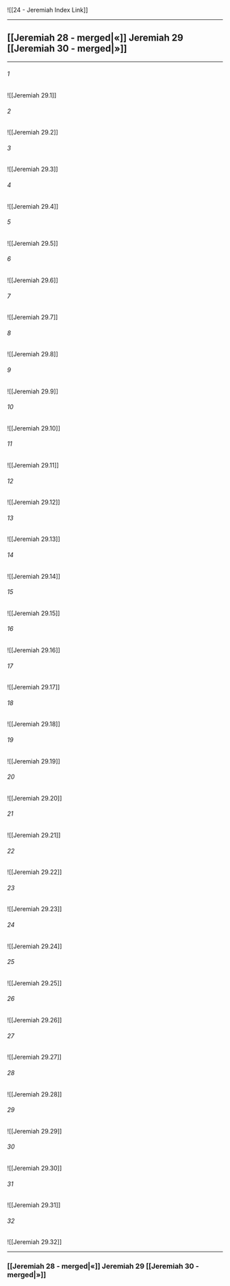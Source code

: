![[24 - Jeremiah Index Link]]

---
##  [[Jeremiah 28 - merged|«]] Jeremiah 29 [[Jeremiah 30 - merged|»]]

---

###### 1
![[Jeremiah 29.1]] 

###### 2
![[Jeremiah 29.2]] 

###### 3
![[Jeremiah 29.3]] 

###### 4
![[Jeremiah 29.4]]

###### 5 
![[Jeremiah 29.5]] 

###### 6
![[Jeremiah 29.6]] 

###### 7
![[Jeremiah 29.7]] 

###### 8
![[Jeremiah 29.8]] 

###### 9
![[Jeremiah 29.9]] 

###### 10
![[Jeremiah 29.10]] 

###### 11
![[Jeremiah 29.11]] 

###### 12
![[Jeremiah 29.12]]

###### 13
![[Jeremiah 29.13]] 

###### 14
![[Jeremiah 29.14]] 

###### 15
![[Jeremiah 29.15]]

###### 16
![[Jeremiah 29.16]] 

###### 17
![[Jeremiah 29.17]]

###### 18
![[Jeremiah 29.18]] 

###### 19
![[Jeremiah 29.19]] 

###### 20
![[Jeremiah 29.20]]

###### 21
![[Jeremiah 29.21]] 

###### 22
![[Jeremiah 29.22]] 

###### 23
![[Jeremiah 29.23]]

###### 24
![[Jeremiah 29.24]] 

###### 25
![[Jeremiah 29.25]]

###### 26
![[Jeremiah 29.26]] 

###### 27
![[Jeremiah 29.27]] 

###### 28
![[Jeremiah 29.28]]

###### 29
![[Jeremiah 29.29]] 

###### 30
![[Jeremiah 29.30]] 

###### 31
![[Jeremiah 29.31]] 

###### 32
![[Jeremiah 29.32]] 


---
###  [[Jeremiah 28 - merged|«]] Jeremiah 29 [[Jeremiah 30 - merged|»]]